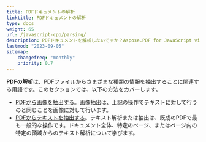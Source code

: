 ```yaml
---
title: PDFドキュメントの解析
linktitle: PDFドキュメントの解析
type: docs
weight: 65
url: /javascript-cpp/parsing/
description: PDFドキュメントを解析したいですか？Aspose.PDF for JavaScript via C++を使用して、さまざまなPDFデータ抽出方法を発見してください。
lastmod: "2023-09-05"
sitemap:
    changefreq: "monthly"
    priority: 0.7
---
```


**PDFの解析**は、PDFファイルからさまざまな種類の情報を抽出することに関連する用語です。このセクションでは、以下の方法をカバーします。

- [PDFから画像を抽出する](/pdf/javascript-cpp/extract-images-from-the-pdf-file/)。画像抽出は、上記の操作でテキストに対して行うのと同じことを画像に対して行います。
- [PDFからテキストを抽出する](/pdf/javascript-cpp/extract-text-from-pdf/)。テキスト解析または抽出は、既成のPDFで最も一般的な操作です。ドキュメント全体、特定のページ、またはページ内の特定の領域からのテキスト解析について学びます。